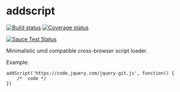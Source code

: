 # addscript

[![Build status][travis-image]][travis-url]
[![Coverage status][coveralls-image]][coveralls-url]

[![Sauce Test Status](https://saucelabs.com/browser-matrix/cainrus.svg)](https://saucelabs.com/u/cainrus)

Minimalistic umd compatible cross-browser script loader.

Example:

    addScript('https://code.jquery.com/jquery-git.js', function() {
        /*  code */
    })

[travis-image]: https://img.shields.io/travis/cainrus/addscript.svg?style=flat-square
[travis-url]: https://travis-ci.org/cainrus/addscript
[coveralls-image]: https://img.shields.io/coveralls/cainrus/addscript.svg?style=flat-square
[coveralls-url]: https://coveralls.io/r/cainrus/addscript
